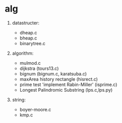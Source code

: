 alg
===

1. datastructer:
    * dheap.c
    * bheap.c
    * binarytree.c



2. algorithm:
    * mulmod.c
    * dijkstra (tours13.c)
    * bignum (bignum.c, karatsuba.c)
    * maxArea history rectangle (hisrect.c)
    * prime test 'implement Rabin-Miller' (isprime.c)
    * Longest Palindromic Substring (lps.c,lps.py)
3. string:
    * boyer-moore.c
    * kmp.c
